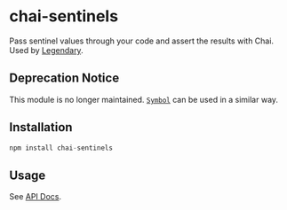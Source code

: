 chai-sentinels
==============

Pass sentinel values through your code and assert the results with Chai. Used
by [Legendary](https://github.com/novemberborn/legendary).

## Deprecation Notice

This module is no longer maintained.
[`Symbol`](https://developer.mozilla.org/en/docs/Web/JavaScript/Reference/Global_Objects/Symbol)
can be used in a similar way.


## Installation

```js
npm install chai-sentinels
```

## Usage

See [API Docs](http://novemberborn.github.io/chai-promises/lib/main.js.html).
